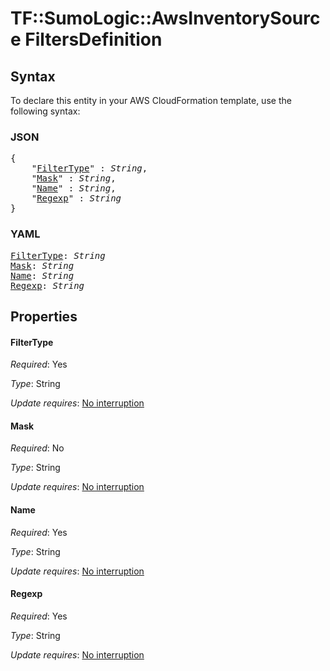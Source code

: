 # TF::SumoLogic::AwsInventorySource FiltersDefinition

## Syntax

To declare this entity in your AWS CloudFormation template, use the following syntax:

### JSON

<pre>
{
    "<a href="#filtertype" title="FilterType">FilterType</a>" : <i>String</i>,
    "<a href="#mask" title="Mask">Mask</a>" : <i>String</i>,
    "<a href="#name" title="Name">Name</a>" : <i>String</i>,
    "<a href="#regexp" title="Regexp">Regexp</a>" : <i>String</i>
}
</pre>

### YAML

<pre>
<a href="#filtertype" title="FilterType">FilterType</a>: <i>String</i>
<a href="#mask" title="Mask">Mask</a>: <i>String</i>
<a href="#name" title="Name">Name</a>: <i>String</i>
<a href="#regexp" title="Regexp">Regexp</a>: <i>String</i>
</pre>

## Properties

#### FilterType

_Required_: Yes

_Type_: String

_Update requires_: [No interruption](https://docs.aws.amazon.com/AWSCloudFormation/latest/UserGuide/using-cfn-updating-stacks-update-behaviors.html#update-no-interrupt)

#### Mask

_Required_: No

_Type_: String

_Update requires_: [No interruption](https://docs.aws.amazon.com/AWSCloudFormation/latest/UserGuide/using-cfn-updating-stacks-update-behaviors.html#update-no-interrupt)

#### Name

_Required_: Yes

_Type_: String

_Update requires_: [No interruption](https://docs.aws.amazon.com/AWSCloudFormation/latest/UserGuide/using-cfn-updating-stacks-update-behaviors.html#update-no-interrupt)

#### Regexp

_Required_: Yes

_Type_: String

_Update requires_: [No interruption](https://docs.aws.amazon.com/AWSCloudFormation/latest/UserGuide/using-cfn-updating-stacks-update-behaviors.html#update-no-interrupt)

